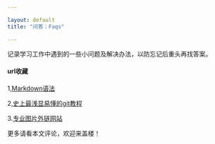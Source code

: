 ```yaml
---

layout: default
title: "问答：Faqs"

---
```


记录学习工作中遇到的一些小问题及解决办法，以防忘记后重头再找答案。

#### url收藏
1,[Markdown语法](http://wowubuntu.com/markdown/basic.html)

2,[史上最浅显易懂的git教程](http://www.liaoxuefeng.com/wiki/0013739516305929606dd18361248578c67b8067c8c017b000)

3.[专业图片外链网站](http://tietuku.com/)

更多请看本文评论，欢迎来盖楼！

<!-- Blog Comments -->
<div class="media">
  <!-- UY BEGIN -->
  <div id="uyan_frame">
  </div>
  <script type="text/javascript" src="http://v2.uyan.cc/code/uyan.js?uid=1511840">
  </script>
  <!-- UY END -->
</div>
